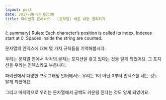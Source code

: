 ```yaml
---
layout: post
date: 2017-08-04 00:00
title: 파이썬과 말해봐요 - (문자열) 배운 내용 정리하기
---
```


{:.summary}
Rules:
Each character’s position is called its index.
Indexes start at 0.
Spaces inside the string are counted.

문자열의 인덱스에 대해 몇 가지 규칙들을 기억해봅시다.

우리는 문자열 안에서 각각의 글자는 포지션을 갖고 있다는 것을 알게 되었어요. 그 포지션을 우리는 인덱스라고 부릅니다. 

파이썬에서 다양한 프로그래밍 언어에서도 우리는 1이 아닌 0부터 인덱스를 세는 것도 알게 되었어요.

그리고 마지막으로 우리는 문자열에서 공백도 카운팅 된다는 것도 알게 되었어요. 
